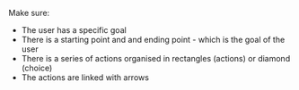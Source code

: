 Make sure: 

- The user has a specific goal
- There is a starting point and and ending point - which is the goal of the user
- There is a series of actions organised in rectangles (actions) or diamond (choice)
- The actions are linked with arrows